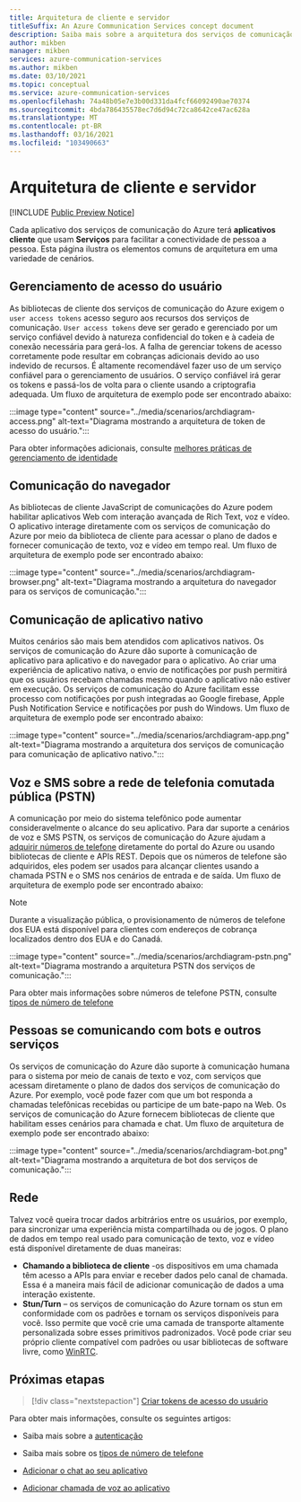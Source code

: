 ```yaml
---
title: Arquitetura de cliente e servidor
titleSuffix: An Azure Communication Services concept document
description: Saiba mais sobre a arquitetura dos serviços de comunicação.
author: mikben
manager: mikben
services: azure-communication-services
ms.author: mikben
ms.date: 03/10/2021
ms.topic: conceptual
ms.service: azure-communication-services
ms.openlocfilehash: 74a48b05e7e3b00d331da4fcf66092490ae70374
ms.sourcegitcommit: 4bda786435578ec7d6d94c72ca8642ce47ac628a
ms.translationtype: MT
ms.contentlocale: pt-BR
ms.lasthandoff: 03/16/2021
ms.locfileid: "103490663"
---
```

# <a name="client-and-server-architecture"></a>Arquitetura de cliente e servidor

[!INCLUDE [Public Preview Notice](../includes/public-preview-include.md)]


<!--
> [!WARNING]
> This document is under construction and needs the following items to be addressed:
> - Need to add security best practices for token management here
> - Reference docs:
> - https://docs.microsoft.com/windows/security/threat-protection/security-policy-settings/create-a-token-object
> - https://docs.microsoft.com/azure/aks/operator-best-practices-identity
> - https://docs.microsoft.com/cloud-app-security/api-tokens?view=gestures-1.0-->

Cada aplicativo dos serviços de comunicação do Azure terá **aplicativos cliente** que usam **Serviços** para facilitar a conectividade de pessoa a pessoa. Esta página ilustra os elementos comuns de arquitetura em uma variedade de cenários.

## <a name="user-access-management"></a>Gerenciamento de acesso do usuário

As bibliotecas de cliente dos serviços de comunicação do Azure exigem o `user access tokens` acesso seguro aos recursos dos serviços de comunicação. `User access tokens` deve ser gerado e gerenciado por um serviço confiável devido à natureza confidencial do token e à cadeia de conexão necessária para gerá-los. A falha de gerenciar tokens de acesso corretamente pode resultar em cobranças adicionais devido ao uso indevido de recursos. É altamente recomendável fazer uso de um serviço confiável para o gerenciamento de usuários. O serviço confiável irá gerar os tokens e passá-los de volta para o cliente usando a criptografia adequada. Um fluxo de arquitetura de exemplo pode ser encontrado abaixo:

:::image type="content" source="../media/scenarios/archdiagram-access.png" alt-text="Diagrama mostrando a arquitetura de token de acesso do usuário.":::

Para obter informações adicionais, consulte [melhores práticas de gerenciamento de identidade](../../security/fundamentals/identity-management-best-practices.md)

## <a name="browser-communication"></a>Comunicação do navegador

As bibliotecas de cliente JavaScript de comunicações do Azure podem habilitar aplicativos Web com interação avançada de Rich Text, voz e vídeo. O aplicativo interage diretamente com os serviços de comunicação do Azure por meio da biblioteca de cliente para acessar o plano de dados e fornecer comunicação de texto, voz e vídeo em tempo real. Um fluxo de arquitetura de exemplo pode ser encontrado abaixo:

:::image type="content" source="../media/scenarios/archdiagram-browser.png" alt-text="Diagrama mostrando a arquitetura do navegador para os serviços de comunicação.":::

## <a name="native-app-communication"></a>Comunicação de aplicativo nativo

Muitos cenários são mais bem atendidos com aplicativos nativos. Os serviços de comunicação do Azure dão suporte à comunicação de aplicativo para aplicativo e do navegador para o aplicativo.  Ao criar uma experiência de aplicativo nativa, o envio de notificações por push permitirá que os usuários recebam chamadas mesmo quando o aplicativo não estiver em execução. Os serviços de comunicação do Azure facilitam esse processo com notificações por push integradas ao Google firebase, Apple Push Notification Service e notificações por push do Windows. Um fluxo de arquitetura de exemplo pode ser encontrado abaixo:

:::image type="content" source="../media/scenarios/archdiagram-app.png" alt-text="Diagrama mostrando a arquitetura dos serviços de comunicação para comunicação de aplicativo nativo.":::

## <a name="voice-and-sms-over-the-public-switched-telephony-network-pstn"></a>Voz e SMS sobre a rede de telefonia comutada pública (PSTN)

A comunicação por meio do sistema telefônico pode aumentar consideravelmente o alcance do seu aplicativo. Para dar suporte a cenários de voz e SMS PSTN, os serviços de comunicação do Azure ajudam a [adquirir números de telefone](../quickstarts/telephony-sms/get-phone-number.md) diretamente do portal do Azure ou usando bibliotecas de cliente e APIs REST. Depois que os números de telefone são adquiridos, eles podem ser usados para alcançar clientes usando a chamada PSTN e o SMS nos cenários de entrada e de saída. Um fluxo de arquitetura de exemplo pode ser encontrado abaixo:

> [!Note]
> Durante a visualização pública, o provisionamento de números de telefone dos EUA está disponível para clientes com endereços de cobrança localizados dentro dos EUA e do Canadá.

:::image type="content" source="../media/scenarios/archdiagram-pstn.png" alt-text="Diagrama mostrando a arquitetura PSTN dos serviços de comunicação.":::

Para obter mais informações sobre números de telefone PSTN, consulte [tipos de número de telefone](../concepts/telephony-sms/plan-solution.md)

## <a name="humans-communicating-with-bots-and-other-services"></a>Pessoas se comunicando com bots e outros serviços

Os serviços de comunicação do Azure dão suporte à comunicação humana para o sistema por meio de canais de texto e voz, com serviços que acessam diretamente o plano de dados dos serviços de comunicação do Azure. Por exemplo, você pode fazer com que um bot responda a chamadas telefônicas recebidas ou participe de um bate-papo na Web. Os serviços de comunicação do Azure fornecem bibliotecas de cliente que habilitam esses cenários para chamada e chat. Um fluxo de arquitetura de exemplo pode ser encontrado abaixo:

:::image type="content" source="../media/scenarios/archdiagram-bot.png" alt-text="Diagrama mostrando a arquitetura de bot dos serviços de comunicação.":::

## <a name="networking"></a>Rede

Talvez você queira trocar dados arbitrários entre os usuários, por exemplo, para sincronizar uma experiência mista compartilhada ou de jogos. O plano de dados em tempo real usado para comunicação de texto, voz e vídeo está disponível diretamente de duas maneiras:

- **Chamando a biblioteca de cliente** -os dispositivos em uma chamada têm acesso a APIs para enviar e receber dados pelo canal de chamada. Essa é a maneira mais fácil de adicionar comunicação de dados a uma interação existente.
- **Stun/Turn** – os serviços de comunicação do Azure tornam os stun em conformidade com os padrões e tornam os serviços disponíveis para você. Isso permite que você crie uma camada de transporte altamente personalizada sobre esses primitivos padronizados. Você pode criar seu próprio cliente compatível com padrões ou usar bibliotecas de software livre, como [WinRTC](https://github.com/microsoft/winrtc).

## <a name="next-steps"></a>Próximas etapas

> [!div class="nextstepaction"]
> [Criar tokens de acesso do usuário](../quickstarts/access-tokens.md)

Para obter mais informações, consulte os seguintes artigos:

- Saiba mais sobre a [autenticação](../concepts/authentication.md)
- Saiba mais sobre os [tipos de número de telefone](../concepts/telephony-sms/plan-solution.md)

- [Adicionar o chat ao seu aplicativo](../quickstarts/chat/get-started.md)
- [Adicionar chamada de voz ao aplicativo](../quickstarts/voice-video-calling/getting-started-with-calling.md)
